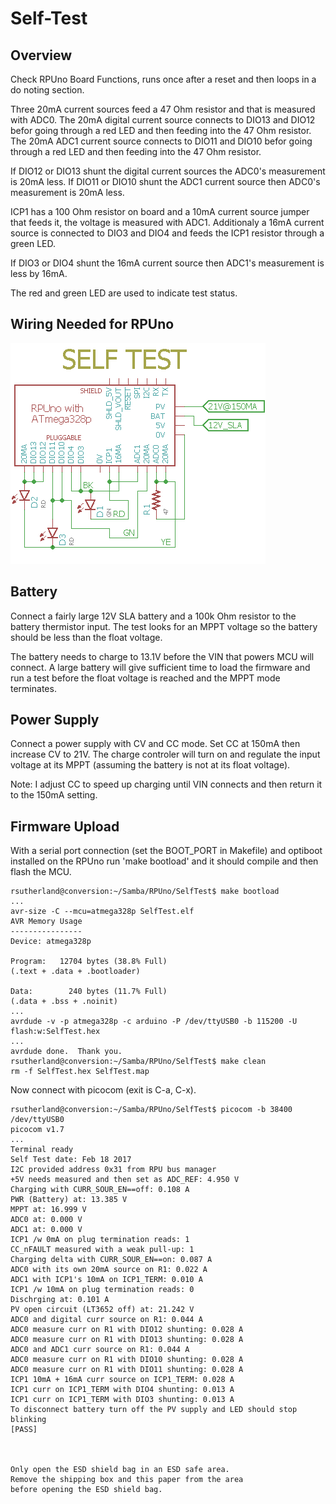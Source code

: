 # Self-Test

## Overview

Check RPUno Board Functions, runs once after a reset and then loops in a do noting section.

Three 20mA current sources feed a 47 Ohm resistor and that is measured with ADC0. The 20mA digital current source connects to DIO13 and DIO12 befor going through a red LED and then feeding into the 47 Ohm resistor. The 20mA ADC1 current source connects to DIO11 and DIO10 befor going through a red LED and then feeding into the 47 Ohm resistor. 

If DIO12 or DIO13 shunt the digital current sources the ADC0's measurement is 20mA less. If DIO11 or DIO10 shunt the ADC1 current source then ADC0's measurement is 20mA less. 

ICP1 has a 100 Ohm resistor on board and a 10mA current source jumper that feeds it, the voltage is measured with ADC1. Additionaly a 16mA current source is connected to DIO3 and DIO4 and feeds the ICP1 resistor through a green LED. 

If DIO3 or DIO4 shunt the 16mA current source then ADC1's measurement is less by 16mA.

The red and green LED are used to indicate test status.

## Wiring Needed for RPUno

![Wiring](./Setup/SelfTestWiring.png)

## Battery

Connect a fairly large 12V SLA battery and a 100k Ohm resistor to the battery thermistor input. The test looks for an MPPT voltage so the battery should be less than the float voltage. 

The battery needs to charge to 13.1V before the VIN that powers MCU will connect. A large battery will give sufficient time to load the firmware and run a test before the float voltage is reached and the MPPT mode terminates.

## Power Supply

Connect a power supply with CV and CC mode. Set CC at 150mA then increase CV to 21V. The charge controler will turn on and regulate the input voltage at its MPPT (assuming the battery is not at its float voltage). 

Note: I adjust CC to speed up charging until VIN connects and then return it to the 150mA setting.

## Firmware Upload

With a serial port connection (set the BOOT_PORT in Makefile) and optiboot installed on the RPUno run 'make bootload' and it should compile and then flash the MCU.

``` 
rsutherland@conversion:~/Samba/RPUno/SelfTest$ make bootload
...
avr-size -C --mcu=atmega328p SelfTest.elf
AVR Memory Usage
----------------
Device: atmega328p

Program:   12704 bytes (38.8% Full)
(.text + .data + .bootloader)

Data:        240 bytes (11.7% Full)
(.data + .bss + .noinit)
...
avrdude -v -p atmega328p -c arduino -P /dev/ttyUSB0 -b 115200 -U flash:w:SelfTest.hex
...
avrdude done.  Thank you.
rsutherland@conversion:~/Samba/RPUno/SelfTest$ make clean
rm -f SelfTest.hex SelfTest.map
``` 

Now connect with picocom (exit is C-a, C-x). 

``` 
rsutherland@conversion:~/Samba/RPUno/SelfTest$ picocom -b 38400 /dev/ttyUSB0
picocom v1.7
...
Terminal ready
Self Test date: Feb 18 2017
I2C provided address 0x31 from RPU bus manager
+5V needs measured and then set as ADC_REF: 4.950 V
Charging with CURR_SOUR_EN==off: 0.108 A
PWR (Battery) at: 13.385 V
MPPT at: 16.999 V
ADC0 at: 0.000 V
ADC1 at: 0.000 V
ICP1 /w 0mA on plug termination reads: 1
CC_nFAULT measured with a weak pull-up: 1
Charging delta with CURR_SOUR_EN==on: 0.087 A
ADC0 with its own 20mA source on R1: 0.022 A
ADC1 with ICP1's 10mA on ICP1_TERM: 0.010 A
ICP1 /w 10mA on plug termination reads: 0
Dischrging at: 0.101 A
PV open circuit (LT3652 off) at: 21.242 V
ADC0 and digital curr source on R1: 0.044 A
ADC0 measure curr on R1 with DIO12 shunting: 0.028 A
ADC0 measure curr on R1 with DIO13 shunting: 0.028 A
ADC0 and ADC1 curr source on R1: 0.044 A
ADC0 measure curr on R1 with DIO10 shunting: 0.028 A
ADC0 measure curr on R1 with DIO11 shunting: 0.028 A
ICP1 10mA + 16mA curr source on ICP1_TERM: 0.028 A
ICP1 curr on ICP1_TERM with DIO4 shunting: 0.013 A
ICP1 curr on ICP1_TERM with DIO3 shunting: 0.013 A
To disconnect battery turn off the PV supply and LED should stop blinking
[PASS]



Only open the ESD shield bag in an ESD safe area.
Remove the shipping box and this paper from the area
before opening the ESD shield bag.
``` 
